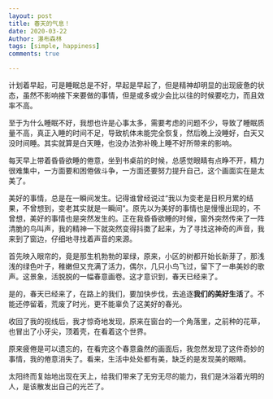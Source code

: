 ```yaml
---
layout: post
title: 春天的气息！
date: 2020-03-22
Author: 瀑布森林
tags: [simple, happiness]
comments: true

---
```


计划着早起，可是睡眠总是不好，早起是早起了，但是精神却明显的出现疲惫的状态，虽然不影响接下来要做的事情，但是或多或少会比以往的时候要吃力，而且效率不高。

至于为什么睡眠不好，我想也许是心事太多，需要考虑的问题不少，导致了睡眠质量不高，真正入睡的时间不足，导致机体未能完全恢复，然后晚上没睡好，白天又没时间睡。其实就算是白天睡，也没办法弥补晚上睡不好所带来的影响。

每天早上带着昏昏欲睡的倦意，坐到书桌前的时候，总感觉眼睛有点睁不开，精力很难集中，一方面要和困倦做斗争，一方面还要努力提升自己，这个画面实在是太美了。

美好的事情，总是在一瞬间发生。记得谁曾经说过“我以为变老是日积月累的结果，不曾想到，变老其实就是一瞬间”。原先以为美好的事情也是慢慢出现的，不曾想，美好的事情也是突然发生的。正在我昏昏欲睡的时候，窗外突然传来了一阵清脆的鸟叫声，我的精神一下就突然变得抖擞了起来，为了寻找这神奇的声音，我来到了窗边，仔细地寻找着声音的来源。

首先映入眼帘的，竟是那生机勃勃的翠绿，原来，小区的树都开始长新芽了，那浅浅的绿色叶子，稚嫩但又充满了活力，偶尔，几只小鸟飞过，留下了一串美妙的歌声。这景象，活脱脱的一幅春意画卷。这才意识到，春天已经来了。

是的，春天已经来了，在路上的我们，要加快步伐，去追逐**我们的美好生活**了。不能还停留着，荒废了时光，更不能辜负了这美好的春光。

收回了我的视线后，我才惊奇地发现，原来在窗台的一个角落里，之前种的花草，也冒出了小牙尖，顶着壳，在看着这个世界。

原来疲倦是可以遗忘的，在看完这个春意盎然的画面后，我忽然发现了这件奇妙的事情，我的倦意消失了。看来，生活中处处都有美，缺乏的是发现美的眼睛。

太阳终而复始地出现在天上，给我们带来了无穷无尽的能力，我们是沐浴着光明的人，是该散发出自己的光芒了。
